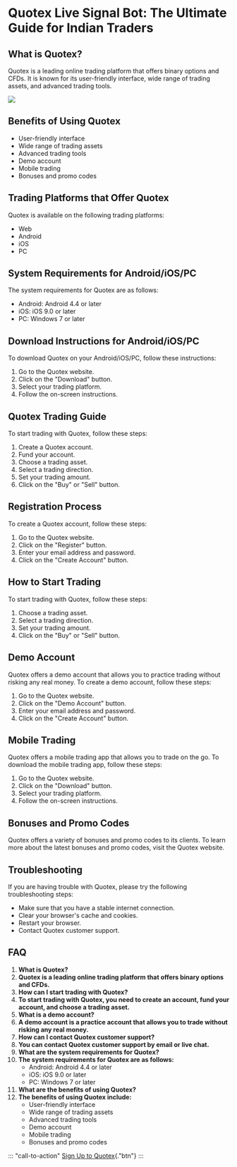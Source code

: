 # Quotex Live Signal Bot: The Ultimate Guide for Indian Traders

## What is Quotex?

Quotex is a leading online trading platform that offers binary options
and CFDs. It is known for its user-friendly interface, wide range of
trading assets, and advanced trading tools.

[![](https://static.quotex.io/files/4_en/300_250.jpg)](https://traff.sbs/brokerqxlid)

## Benefits of Using Quotex

-   User-friendly interface
-   Wide range of trading assets
-   Advanced trading tools
-   Demo account
-   Mobile trading
-   Bonuses and promo codes

## Trading Platforms that Offer Quotex

Quotex is available on the following trading platforms:

-   Web
-   Android
-   iOS
-   PC

## System Requirements for Android/iOS/PC

The system requirements for Quotex are as follows:

-   Android: Android 4.4 or later
-   iOS: iOS 9.0 or later
-   PC: Windows 7 or later

## Download Instructions for Android/iOS/PC

To download Quotex on your Android/iOS/PC, follow these instructions:

1.  Go to the Quotex website.
2.  Click on the "Download" button.
3.  Select your trading platform.
4.  Follow the on-screen instructions.

## Quotex Trading Guide

To start trading with Quotex, follow these steps:

1.  Create a Quotex account.
2.  Fund your account.
3.  Choose a trading asset.
4.  Select a trading direction.
5.  Set your trading amount.
6.  Click on the "Buy" or "Sell" button.

## Registration Process

To create a Quotex account, follow these steps:

1.  Go to the Quotex website.
2.  Click on the "Register" button.
3.  Enter your email address and password.
4.  Click on the "Create Account" button.

## How to Start Trading

To start trading with Quotex, follow these steps:

1.  Choose a trading asset.
2.  Select a trading direction.
3.  Set your trading amount.
4.  Click on the "Buy" or "Sell" button.

## Demo Account

Quotex offers a demo account that allows you to practice trading without
risking any real money. To create a demo account, follow these steps:

1.  Go to the Quotex website.
2.  Click on the "Demo Account" button.
3.  Enter your email address and password.
4.  Click on the "Create Account" button.

## Mobile Trading

Quotex offers a mobile trading app that allows you to trade on the go.
To download the mobile trading app, follow these steps:

1.  Go to the Quotex website.
2.  Click on the "Download" button.
3.  Select your trading platform.
4.  Follow the on-screen instructions.

## Bonuses and Promo Codes

Quotex offers a variety of bonuses and promo codes to its clients. To
learn more about the latest bonuses and promo codes, visit the Quotex
website.

## Troubleshooting

If you are having trouble with Quotex, please try the following
troubleshooting steps:

-   Make sure that you have a stable internet connection.
-   Clear your browser\'s cache and cookies.
-   Restart your browser.
-   Contact Quotex customer support.

## FAQ

1.  **What is Quotex?**
2.  **Quotex is a leading online trading platform that offers binary
    options and CFDs.**
3.  **How can I start trading with Quotex?**
4.  **To start trading with Quotex, you need to create an account, fund
    your account, and choose a trading asset.**
5.  **What is a demo account?**
6.  **A demo account is a practice account that allows you to trade
    without risking any real money.**
7.  **How can I contact Quotex customer support?**
8.  **You can contact Quotex customer support by email or live chat.**
9.  **What are the system requirements for Quotex?**
10. **The system requirements for Quotex are as follows:**
    -   Android: Android 4.4 or later
    -   iOS: iOS 9.0 or later
    -   PC: Windows 7 or later
11. **What are the benefits of using Quotex?**
12. **The benefits of using Quotex include:**
    -   User-friendly interface
    -   Wide range of trading assets
    -   Advanced trading tools
    -   Demo account
    -   Mobile trading
    -   Bonuses and promo codes

::: \"call-to-action\"
[Sign Up to Quotex](\%22https://traff.sbs/brokerqxlid\%22){."btn"}
:::

